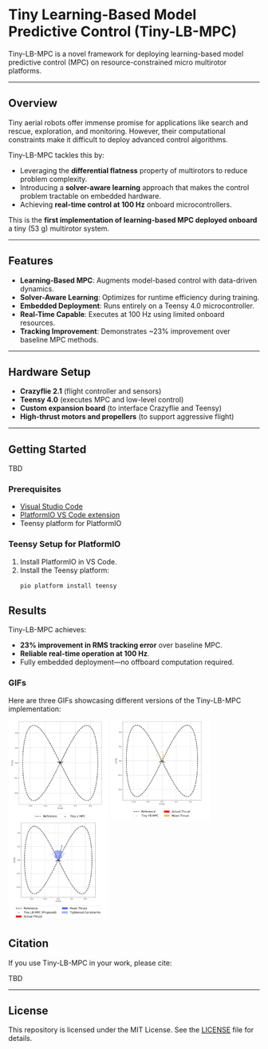 # Tiny Learning-Based Model Predictive Control (Tiny-LB-MPC)

Tiny-LB-MPC is a novel framework for deploying learning-based model predictive control (MPC) on resource-constrained micro multirotor platforms.

---

## Overview

Tiny aerial robots offer immense promise for applications like search and rescue, exploration, and monitoring. However, their computational constraints make it difficult to deploy advanced control algorithms.

Tiny-LB-MPC tackles this by:
- Leveraging the **differential flatness** property of multirotors to reduce problem complexity.
- Introducing a **solver-aware learning** approach that makes the control problem tractable on embedded hardware.
- Achieving **real-time control at 100 Hz** onboard microcontrollers.

This is the **first implementation of learning-based MPC deployed onboard** a tiny (53 g) multirotor system.

---

## Features

- **Learning-Based MPC**: Augments model-based control with data-driven dynamics.
- **Solver-Aware Learning**: Optimizes for runtime efficiency during training.
- **Embedded Deployment**: Runs entirely on a Teensy 4.0 microcontroller.
- **Real-Time Capable**: Executes at 100 Hz using limited onboard resources.
- **Tracking Improvement**: Demonstrates ~23% improvement over baseline MPC methods.

---

## Hardware Setup

- **Crazyflie 2.1** (flight controller and sensors)
- **Teensy 4.0** (executes MPC and low-level control)
- **Custom expansion board** (to interface Crazyflie and Teensy)
- **High-thrust motors and propellers** (to support aggressive flight)

---

## Getting Started

TBD

### Prerequisites

- [Visual Studio Code](https://code.visualstudio.com/)
- [PlatformIO VS Code extension](https://platformio.org/install/ide?install=vscode)
- Teensy platform for PlatformIO

### Teensy Setup for PlatformIO

1. Install PlatformIO in VS Code.
2. Install the Teensy platform:
   ```bash
   pio platform install teensy
   ```

## Results

Tiny-LB-MPC achieves:
- **23% improvement in RMS tracking error** over baseline MPC.
- **Reliable real-time operation at 100 Hz**.
- Fully embedded deployment—no offboard computation required.

### GIFs

Here are three GIFs showcasing different versions of the Tiny-LB-MPC implementation:

<div>
  <img src="media/Tiny L MPC.gif" width="200" alt="Tiny L MPC" style="display: inline-block;">
  <img src="media/Tiny FB MPC.gif" width="200" alt="Tiny FB MPC" style="display: inline-block;">
  <img src="media/Tiny LB MPC.gif" width="200" alt="Tiny LB MPC" style="display: inline-block;">
</div>

## Citation

If you use Tiny-LB-MPC in your work, please cite:

TBD

---

## License

This repository is licensed under the MIT License. See the [LICENSE](LICENSE) file for details.
